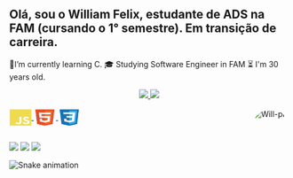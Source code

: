 ## Olá, sou o William Felix, estudante de ADS na FAM (cursando o 1° semestre). Em transição de carreira.
📖I’m currently learning C.
🎓 Studying Software Engineer in FAM
⏳ I'm 30 years old.

<div align="center">
  <a href="https://www.linkedin.com/in/william-felix-1b24811b7/">
  <img height="180em" src="https://github-readme-stats.vercel.app/api?username=wfc1991&show_icons=true&theme=dracula&include_all_commits=true&count_private=true"/>
  <img height="180em" src="https://github-readme-stats.vercel.app/api/top-langs/?username=wfc1991&layout=compact&langs_count=7&theme=dracula"/>
</div>
  
<div style="display: inline_block"><br>
  <img align="center" alt="Rafa-Js" height="30" width="40" src="https://raw.githubusercontent.com/devicons/devicon/master/icons/javascript/javascript-plain.svg">
  <img align="center" alt="Rafa-HTML" height="30" width="40" src="https://raw.githubusercontent.com/devicons/devicon/master/icons/html5/html5-original.svg">
  <img align="center" alt="Rafa-CSS" height="30" width="40" src="https://raw.githubusercontent.com/devicons/devicon/master/icons/css3/css3-original.svg">
  <img align="right" alt="Will-pic" height="150" style="border-radius:50px;" src="https://scontent.fgru6-1.fna.fbcdn.net/v/t39.30808-6/276073211_10219163785794903_2539631566316085114_n.jpg?_nc_cat=101&ccb=1-5&_nc_sid=8bfeb9&_nc_eui2=AeEspABD0_qskUz9qmT_PBhgnqyNwbJ7LuOerI3Bsnsu4_jiXIvDOk6HdefSkxid55I&_nc_ohc=asMTyOpmd1QAX_PWXwl&_nc_ht=scontent.fgru6-1.fna&oh=00_AT-MdC1sdHK-be1nkr5qj73WPjKPajEWtWNVn3nO1uzNRg&oe=6236F143">
</div>
  
  ##
 
<div> 
  <a href="https://instagram.com/w_felix_c/" target="_blank"><img src="https://img.shields.io/badge/-Instagram-%23E4405F?style=for-the-badge&logo=instagram&logoColor=white" target="_blank"></a>
  <a href = "mailto:williamfelixcaetano@gmail.com"><img src="https://img.shields.io/badge/-Gmail-%23333?style=for-the-badge&logo=gmail&logoColor=white" target="_blank"></a>
  <a href="https://www.linkedin.com/in/in/william-felix-1b24811b7/" target="_blank"><img src="https://img.shields.io/badge/-LinkedIn-%230077B5?style=for-the-badge&logo=linkedin&logoColor=white" target="_blank"></a> 
 
</div>
  
   ![Snake animation](https://github.com/wfc1991/wfc1991/blob/output/github-contribution-grid-snake.svg)
